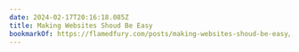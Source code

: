```yaml
---
date: 2024-02-17T20:16:18.085Z
title: Making Websites Shoud Be Easy
bookmarkOf: https://flamedfury.com/posts/making-websites-shoud-be-easy/
---
```

